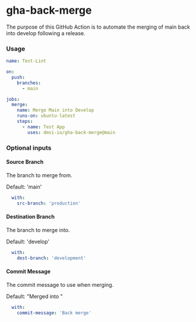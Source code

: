 # gha-back-merge

The purpose of this GitHub Action is to automate the merging of main back into develop following a release.

### Usage

```yaml
name: Test-Lint

on:
  push:
    branches:
      - main

jobs:
  merge:
    name: Merge Main into Develop
    runs-on: ubuntu-latest
    steps:
      - name: Test App
        uses: dmsi-io/gha-back-merge@main
```

### Optional inputs

#### Source Branch

The branch to merge from.

Default: 'main'

```yaml
  with:
    src-branch: 'production'
```

#### Destination Branch

The branch to merge into.

Default: 'develop'

```yaml
  with:
    dest-branch: 'development'
```

#### Commit Message

The commit message to use when merging.

Default: "Merged <src-branch> into <dest-branch>"

```yaml
  with:
    commit-message: 'Back merge'
```
